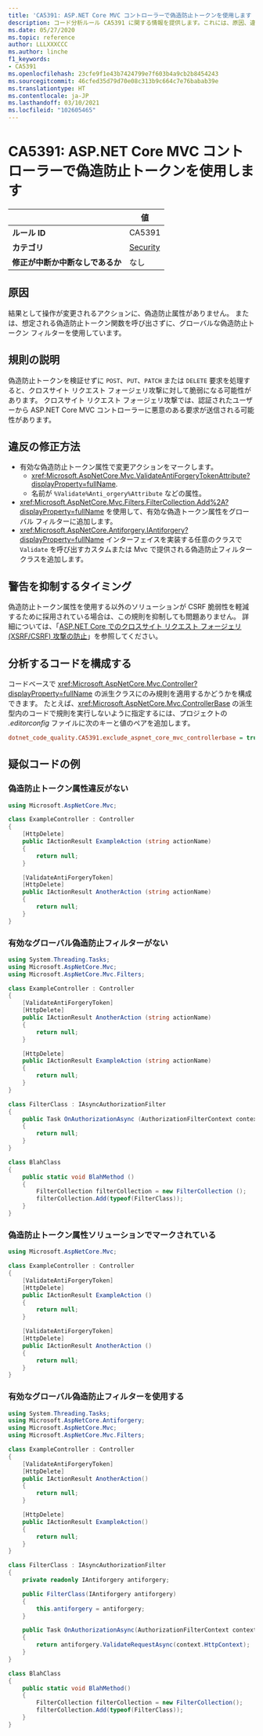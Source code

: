 ```yaml
---
title: 'CA5391: ASP.NET Core MVC コントローラーで偽造防止トークンを使用します (コード分析)'
description: コード分析ルール CA5391 に関する情報を提供します。これには、原因、違反の修正方法、およびそれを抑制するタイミングなどが含まれます。
ms.date: 05/27/2020
ms.topic: reference
author: LLLXXXCCC
ms.author: linche
f1_keywords:
- CA5391
ms.openlocfilehash: 23cfe9f1e43b7424799e7f603b4a9cb2b8454243
ms.sourcegitcommit: 46cfed35d79d70e08c313b9c664c7e76babab39e
ms.translationtype: HT
ms.contentlocale: ja-JP
ms.lasthandoff: 03/10/2021
ms.locfileid: "102605465"
---
```

# <a name="ca5391-use-antiforgery-tokens-in-aspnet-core-mvc-controllers"></a>CA5391: ASP.NET Core MVC コントローラーで偽造防止トークンを使用します

| | 値 |
|-|-|
| **ルール ID** |CA5391|
| **カテゴリ** |[Security](security-warnings.md)|
| **修正が中断か中断なしであるか** |なし|

## <a name="cause"></a>原因

結果として操作が変更されるアクションに、偽造防止属性がありません。 または、想定される偽造防止トークン関数を呼び出さずに、グローバルな偽造防止トークン フィルターを使用しています。

## <a name="rule-description"></a>規則の説明

偽造防止トークンを検証せずに `POST`、`PUT`、`PATCH` または `DELETE` 要求を処理すると、クロスサイト リクエスト フォージェリ攻撃に対して脆弱になる可能性があります。 クロスサイト リクエスト フォージェリ攻撃では、認証されたユーザーから ASP.NET Core MVC コントローラーに悪意のある要求が送信される可能性があります。

## <a name="how-to-fix-violations"></a>違反の修正方法

- 有効な偽造防止トークン属性で変更アクションをマークします。
  - <xref:Microsoft.AspNetCore.Mvc.ValidateAntiForgeryTokenAttribute?displayProperty=fullName>.
  - 名前が `%Validate%Anti_orgery%Attribute` などの属性。
- <xref:Microsoft.AspNetCore.Mvc.Filters.FilterCollection.Add%2A?displayProperty=fullName> を使用して、有効な偽造トークン属性をグローバル フィルターに追加します。
- <xref:Microsoft.AspNetCore.Antiforgery.IAntiforgery?displayProperty=fullName> インターフェイスを実装する任意のクラスで `Validate` を呼び出すカスタムまたは Mvc で提供される偽造防止フィルター クラスを追加します。

## <a name="when-to-suppress-warnings"></a>警告を抑制するタイミング

偽造防止トークン属性を使用する以外のソリューションが CSRF 脆弱性を軽減するために採用されている場合は、この規則を抑制しても問題ありません。 詳細については、「[ASP.NET Core でのクロスサイト リクエスト フォージェリ (XSRF/CSRF) 攻撃の防止](/aspnet/core/security/anti-request-forgery)」を参照してください。

## <a name="configure-code-to-analyze"></a>分析するコードを構成する

コードベースで <xref:Microsoft.AspNetCore.Mvc.Controller?displayProperty=fullName> の派生クラスにのみ規則を適用するかどうかを構成できます。 たとえば、<xref:Microsoft.AspNetCore.Mvc.ControllerBase> の派生型内のコードで規則を実行しないように指定するには、プロジェクトの *.editorconfig* ファイルに次のキーと値のペアを追加します。

```ini
dotnet_code_quality.CA5391.exclude_aspnet_core_mvc_controllerbase = true
```

## <a name="pseudo-code-examples"></a>疑似コードの例

### <a name="without-anti-forgery-token-attribute-violation"></a>偽造防止トークン属性違反がない

```csharp
using Microsoft.AspNetCore.Mvc;

class ExampleController : Controller
{
    [HttpDelete]
    public IActionResult ExampleAction (string actionName)
    {
        return null;
    }

    [ValidateAntiForgeryToken]
    [HttpDelete]
    public IActionResult AnotherAction (string actionName)
    {
        return null;
    }
}
```

### <a name="without-valid-global-anti-forgery-filter"></a>有効なグローバル偽造防止フィルターがない

```csharp
using System.Threading.Tasks;
using Microsoft.AspNetCore.Mvc;
using Microsoft.AspNetCore.Mvc.Filters;

class ExampleController : Controller
{
    [ValidateAntiForgeryToken]
    [HttpDelete]
    public IActionResult AnotherAction (string actionName)
    {
        return null;
    }

    [HttpDelete]
    public IActionResult ExampleAction (string actionName)
    {
        return null;
    }
}

class FilterClass : IAsyncAuthorizationFilter
{
    public Task OnAuthorizationAsync (AuthorizationFilterContext context)
    {
        return null;
    }
}

class BlahClass
{
    public static void BlahMethod ()
    {
        FilterCollection filterCollection = new FilterCollection ();
        filterCollection.Add(typeof(FilterClass));
    }
}
```

### <a name="marked-with-an-anti-forgery-token-attribute-solution"></a>偽造防止トークン属性ソリューションでマークされている

```csharp
using Microsoft.AspNetCore.Mvc;

class ExampleController : Controller
{
    [ValidateAntiForgeryToken]
    [HttpDelete]
    public IActionResult ExampleAction ()
    {
        return null;
    }

    [ValidateAntiForgeryToken]
    [HttpDelete]
    public IActionResult AnotherAction ()
    {
        return null;
    }
}
```

### <a name="using-a-valid-global-anti-forgery-filter"></a>有効なグローバル偽造防止フィルターを使用する

```csharp
using System.Threading.Tasks;
using Microsoft.AspNetCore.Antiforgery;
using Microsoft.AspNetCore.Mvc;
using Microsoft.AspNetCore.Mvc.Filters;

class ExampleController : Controller
{
    [ValidateAntiForgeryToken]
    [HttpDelete]
    public IActionResult AnotherAction()
    {
        return null;
    }

    [HttpDelete]
    public IActionResult ExampleAction()
    {
        return null;
    }
}

class FilterClass : IAsyncAuthorizationFilter
{
    private readonly IAntiforgery antiforgery;

    public FilterClass(IAntiforgery antiforgery)
    {
        this.antiforgery = antiforgery;
    }

    public Task OnAuthorizationAsync(AuthorizationFilterContext context)
    {
        return antiforgery.ValidateRequestAsync(context.HttpContext);
    }
}

class BlahClass
{
    public static void BlahMethod()
    {
        FilterCollection filterCollection = new FilterCollection();
        filterCollection.Add(typeof(FilterClass));
    }
}
```
